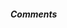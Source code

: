 ##### Comments

<script src="https://giscus.app/client.js"
        data-repo="edineidev/edinei.dev"
        data-repo-id="MDEwOlJlcG9zaXRvcnkxNjY4MTUyOA=="
        data-category="Comments"
        data-category-id="DIC_kwDOAP6KOM4CoJaK"
        data-mapping="pathname"
        data-strict="0"
        data-reactions-enabled="1"
        data-emit-metadata="0"
        data-input-position="bottom"
        data-theme="preferred_color_scheme"
        data-lang="pt"
        data-loading="lazy"
        crossorigin="anonymous"
        async>
</script>